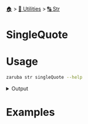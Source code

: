 <!--startTocHeader-->
[🏠](../../README.md) > [🔧 Utilities](../README.md) > [🔠 Str](README.md)
# SingleQuote
<!--endTocHeader-->

# Usage

<!--startCode-->
```bash
zaruba str singleQuote --help
```
 
<details>
<summary>Output</summary>
 
```````
Single quote string

Usage:
  zaruba str singleQuote <string> [flags]

Flags:
  -h, --help   help for singleQuote
```````
</details>
<!--endCode-->

# Examples


<!--startTocSubTopic-->
<!--endTocSubTopic-->